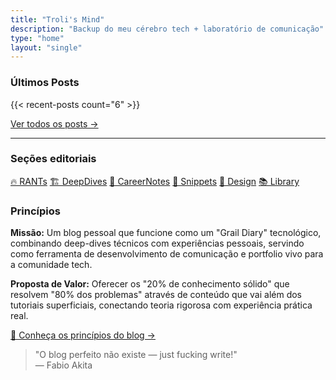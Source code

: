 ```yaml
---
title: "Troli's Mind"
description: "Backup do meu cérebro tech + laboratório de comunicação"
type: "home"
layout: "single"
---
```

### Últimos Posts

{{< recent-posts count="6" >}}

[Ver todos os posts →](/posts/)

---

### Seções editoriais

[🔥 RANTs](/posttypes/rants/)  [🏗️ DeepDives](/posttypes/deepdives/)  [🎯 CareerNotes](/posttypes/carrernotes)  [💾 Snippets](/posttypes/snippets)  [👥 Design](/posttypes/Design/)  [📚 Library](/posttypes/library/)


### Princípios
**Missão:** Um blog pessoal que funcione como um "Grail Diary" tecnológico, combinando deep-dives técnicos com experiências pessoais, servindo como ferramenta de desenvolvimento de comunicação e portfolio vivo para a comunidade tech.

**Proposta de Valor:** Oferecer os "20% de conhecimento sólido" que resolvem "80% dos problemas" através de conteúdo que vai além dos tutoriais superficiais, conectando teoria rigorosa com experiência prática real.

[📖 Conheça os princípios do blog →](/principios/)

> "O blog perfeito não existe — just fucking write!"  
> — Fabio Akita
